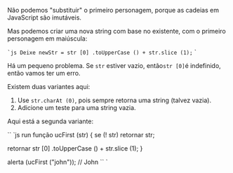 Não podemos "substituir" o primeiro personagem, porque as cadeias em JavaScript são imutáveis.

Mas podemos criar uma nova string com base no existente, com o primeiro personagem em maiúscula:

`` `js
Deixe newStr = str [0] .toUpperCase () + str.slice (1);
`` `

Há um pequeno problema. Se `str` estiver vazio, então` str [0] `é indefinido, então vamos ter um erro.

Existem duas variantes aqui:

1. Use `str.charAt (0)`, pois sempre retorna uma string (talvez vazia).
2. Adicione um teste para uma string vazia.

Aqui está a segunda variante:

`` `js run
função ucFirst (str) {
se (! str) retornar str;

retornar str [0] .toUpperCase () + str.slice (1);
}

alerta (ucFirst ("john")); // John
`` `

